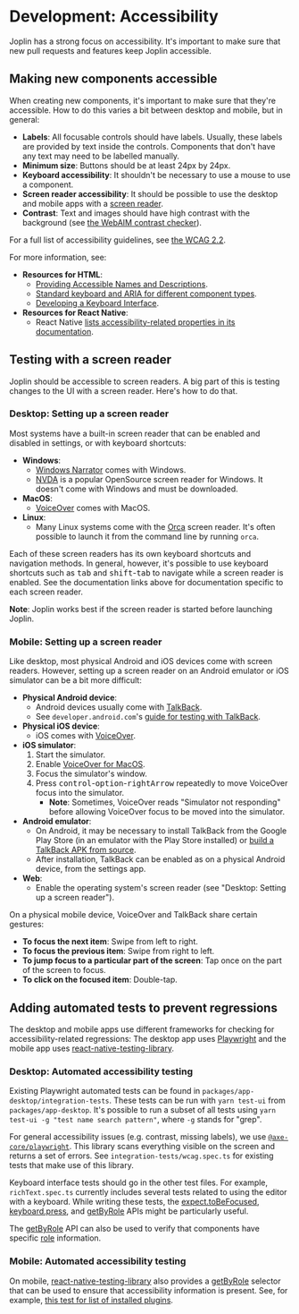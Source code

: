 # Development: Accessibility

Joplin has a strong focus on accessibility. It's important to make sure that new pull requests and features keep Joplin accessible.

## Making new components accessible

When creating new components, it's important to make sure that they're accessible. How to do this varies a bit between desktop and mobile, but in general:
- **Labels**: All focusable controls should have labels. Usually, these labels are provided by text inside the controls. Components that don't have any text may need to be labelled manually.
- **Minimum size**: Buttons should be at least 24px by 24px.
- **Keyboard accessibility**: It shouldn't be necessary to use a mouse to use a component.
- **Screen reader accessibility**: It should be possible to use the desktop and mobile apps with a [screen reader](https://en.wikipedia.org/wiki/Screen_reader).
- **Contrast**: Text and images should have high contrast with the background (see [the WebAIM contrast checker](https://webaim.org/resources/contrastchecker/)).

For a full list of accessibility guidelines, see [the WCAG 2.2](https://www.w3.org/TR/WCAG22/).

For more information, see:
- **Resources for HTML**:
	- [Providing Accessible Names and Descriptions](https://www.w3.org/WAI/ARIA/apg/practices/names-and-descriptions/).
	- [Standard keyboard and ARIA for different component types](https://www.w3.org/WAI/ARIA/apg/patterns/).
	- [Developing a Keyboard Interface](https://www.w3.org/WAI/ARIA/apg/practices/keyboard-interface/).
- **Resources for React Native**:
	- React Native [lists accessibility-related properties in its documentation](https://reactnative.dev/docs/accessibility).

## Testing with a screen reader

Joplin should be accessible to screen readers. A big part of this is testing changes to the UI with a screen reader. Here's how to do that.

### Desktop: Setting up a screen reader

Most systems have a built-in screen reader that can be enabled and disabled in settings, or with keyboard shortcuts:
- **Windows**:
	- [Windows Narrator](https://www.microsoft.com/en-us/windows/tips/narrator) comes with Windows.
	- [NVDA](https://www.nvaccess.org/download/) is a popular OpenSource screen reader for Windows. It doesn't come with Windows and must be downloaded.
- **MacOS**:
	- [VoiceOver](https://support.apple.com/guide/voiceover/get-started-vo4be8816d70/mac) comes with MacOS.
- **Linux**:
	- Many Linux systems come with the [Orca](https://help.gnome.org/users/orca/stable/) screen reader. It's often possible to launch it from the command line by running `orca`.

Each of these screen readers has its own keyboard shortcuts and navigation methods. In general, however, it's possible to use keyboard shortcuts such as <kbd>tab</kbd> and <kbd>shift</kbd>-<kbd>tab</kbd> to navigate while a screen reader is enabled. See the documentation links above for documentation specific to each screen reader.

**Note**: Joplin works best if the screen reader is started before launching Joplin.

### Mobile: Setting up a screen reader

Like desktop, most physical Android and iOS devices come with screen readers. However, setting up a screen reader on an Android emulator or iOS simulator can be a bit more difficult:
- **Physical Android device**:
	- Android devices usually come with [TalkBack](https://support.google.com/accessibility/android/answer/6007100?hl%3Den#).
	- See `developer.android.com`'s [guide for testing with TalkBack](https://developer.android.com/guide/topics/ui/accessibility/testing#talkback).
- **Physical iOS device**:
	- iOS comes with [VoiceOver](https://support.apple.com/guide/iphone/turn-on-and-practice-voiceover-iph3e2e415f/ios).
- **iOS simulator**:
	1. Start the simulator.
	2. Enable [VoiceOver for MacOS](https://support.apple.com/guide/voiceover/get-started-vo4be8816d70/mac).
	3. Focus the simulator's window.
	4. Press <kbd>control</kbd>-<kbd>option</kbd>-<kbd>rightArrow</kbd> repeatedly to move VoiceOver focus into the simulator.
		- **Note**: Sometimes, VoiceOver reads "Simulator not responding" before allowing VoiceOver focus to be moved into the simulator.
- **Android emulator**:
	- On Android, it may be necessary to install TalkBack from the Google Play Store (in an emulator with the Play Store installed) or [build a TalkBack APK from source](https://github.com/google/talkback).
	- After installation, TalkBack can be enabled as on a physical Android device, from the settings app.
- **Web**:
	- Enable the operating system's screen reader (see "Desktop: Setting up a screen reader").

On a physical mobile device, VoiceOver and TalkBack share certain gestures:
- **To focus the next item**: Swipe from left to right.
- **To focus the previous item**: Swipe from right to left.
- **To jump focus to a particular part of the screen**: Tap once on the part of the screen to focus.
- **To click on the focused item**: Double-tap.

## Adding automated tests to prevent regressions

The desktop and mobile apps use different frameworks for checking for accessibility-related regressions: The desktop app uses [Playwright](https://playwright.dev/) and the mobile app uses [react-native-testing-library](https://callstack.github.io/react-native-testing-library/).

### Desktop: Automated accessibility testing

Existing Playwright automated tests can be found in `packages/app-desktop/integration-tests`. These tests can be run with `yarn test-ui` from `packages/app-desktop`. It's possible to run a subset of all tests using `yarn test-ui -g "test name search pattern"`, where `-g` stands for "grep".

For general accessibility issues (e.g. contrast, missing labels), we use [`@axe-core/playwright`](https://www.npmjs.com/package/@axe-core/playwright). This library scans everything visible on the screen and returns a set of errors. See `integration-tests/wcag.spec.ts` for existing tests that make use of this library.

Keyboard interface tests should go in the other test files. For example, `richText.spec.ts` currently includes several tests related to using the editor with a keyboard. While writing these tests, the [expect.toBeFocused](https://playwright.dev/docs/api/class-locatorassertions#locator-assertions-to-be-focused), [keyboard.press](https://playwright.dev/docs/api/class-keyboard#keyboard-press), and [getByRole](https://playwright.dev/docs/api/class-frame#frame-get-by-role) APIs might be particularly useful.

The [getByRole](https://playwright.dev/docs/api/class-frame#frame-get-by-role) API can also be used to verify that components have specific [role](https://developer.mozilla.org/en-US/docs/Web/Accessibility/ARIA/Roles) information.

### Mobile: Automated accessibility testing

On mobile, [react-native-testing-library](https://callstack.github.io/react-native-testing-library/) also provides a [getByRole](https://callstack.github.io/react-native-testing-library/docs/api/queries#by-role) selector that can be used to ensure that accessibility information is present. See, for example, [this test for list of installed plugins](https://github.com/laurent22/joplin/blob/bf58a52394947acc42f8ca527b3ce22464d989c3/packages/app-mobile/components/screens/ConfigScreen/plugins/PluginStates.installed.test.tsx#L231).
